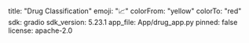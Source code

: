 title: "Drug Classification"
emoji: "📈"
colorFrom: "yellow"
colorTo: "red"
sdk: gradio
sdk_version: 5.23.1
app_file: App/drug_app.py
pinned: false
license: apache-2.0
